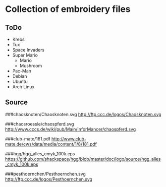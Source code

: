Collection of embroidery files
==============================

ToDo
----
 * Krebs
 * Tux
 * Space Invaders
 * Super Mario
   * Mario
   * Mushroom
 * Pac-Man
 * Debian
 * Ubuntu
 * Arch Linux

Source
------

###chaosknoten/Chaosknoten.svg
http://ftp.ccc.de/logos/Chaosknoten.svg

###chaosroessle/chaospferd.svg
http://www.cccs.de/wiki/pub/Main/InforMancer/chaospferd.svg

###club-mate/181.pdf
http://www.club-mate.de/cws/data/media/content/1/8/181.pdf

###hgg/hgg_alles_cmyk_100k.eps
https://github.com/shackspace/hgg/blob/master/doc/logo/source/hgg_alles_cmyk_100k.eps

###pesthoernchen/Pesthoernchen.svg
http://ftp.ccc.de/logos/Pesthoernchen.svg
